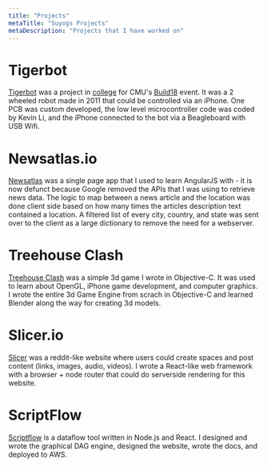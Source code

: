 ```yaml
---
title: "Projects"
metaTitle: "Suyogs Projects"
metaDescription: "Projects that I have worked on"
---
```


# Tigerbot
[Tigerbot](https://github.com/Flux159/Tigerbot/wiki) was a project in [college](https://www.cmu.edu/) for CMU's [Build18](http://www.build18.org/) event. It was a 2 wheeled robot made in 2011 that could be controlled via an iPhone. One PCB was custom developed, the low level microcontroller code was coded by Kevin Li, and the iPhone connected to the bot via a Beagleboard with USB Wifi.

# Newsatlas.io
[Newsatlas](http://newsatlas.io/) was a single page app that I used to learn AngularJS with - it is now defunct because Google removed the APIs that I was using to retrieve news data. The logic to map between a news article and the location was done client side based on how many times the articles description text contained a location. A filtered list of every city, country, and state was sent over to the client as a large dictionary to remove the need for a webserver.

# Treehouse Clash
[Treehouse Clash](http://www.chronotale.com/treehouse-clash.html) was a simple 3d game I wrote in Objective-C. It was used to learn about OpenGL, iPhone game development, and computer graphics. I wrote the entire 3d Game Engine from scrach in Objective-C and learned Blender along the way for creating 3d models.

# Slicer.io
[Slicer](https://www.reddit.com/r/slicer/) was a reddit-like website where users could create spaces and post content (links, images, audio, videos). I wrote a React-like web framework with a browser + node router that could do serverside rendering for this website.

# ScriptFlow
[Scriptflow](https://scriptflow.io/) is a dataflow tool written in Node.js and React. I designed and wrote the graphical DAG engine, designed the website, wrote the docs, and deployed to AWS. 
